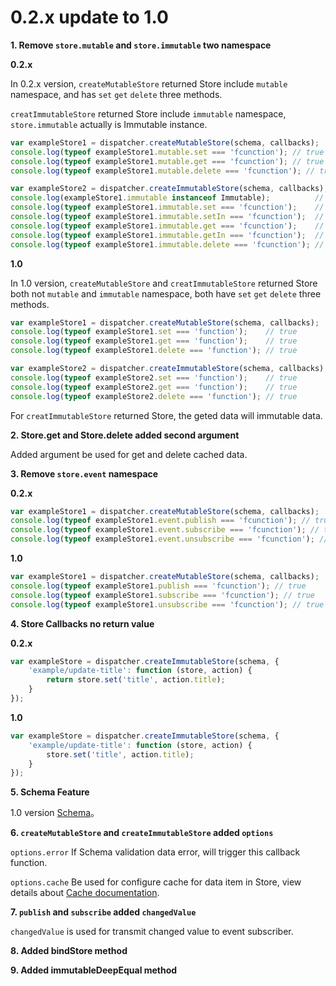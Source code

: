 # 0.2.x update to 1.0

**1. Remove `store.mutable` and `store.immutable` two namespace**

**0.2.x**

In 0.2.x version, `createMutableStore` returned Store include `mutable` namespace, and has `set` `get` `delete` three methods.

`creatImmutableStore` returned Store include `immutable` namespace, `store.immutable` actually is Immutable instance.

```javascript
var exampleStore1 = dispatcher.createMutableStore(schema, callbacks);
console.log(typeof exampleStore1.mutable.set === 'fcunction'); // true
console.log(typeof exampleStore1.mutable.get === 'fcunction'); // true
console.log(typeof exampleStore1.mutable.delete === 'fcunction'); // true

var exampleStore2 = dispatcher.createImmutableStore(schema, callbacks);
console.log(exampleStore1.immutable instanceof Immutable);          // true
console.log(typeof exampleStore1.immutable.set === 'fcunction');    // true
console.log(typeof exampleStore1.immutable.setIn === 'fcunction');  // true
console.log(typeof exampleStore1.immutable.get === 'fcunction');    // true
console.log(typeof exampleStore1.immutable.getIn === 'fcunction');  // true
console.log(typeof exampleStore1.immutable.delete === 'fcunction'); // true
```

**1.0**

In 1.0 version, `createMutableStore` and `creatImmutableStore` returned Store both not `mutable` and `immutable` namespace, both have `set` `get` `delete` three methods.

```javascript
var exampleStore1 = dispatcher.createMutableStore(schema, callbacks);
console.log(typeof exampleStore1.set === 'function');    // true
console.log(typeof exampleStore1.get === 'function');    // true
console.log(typeof exampleStore1.delete === 'function'); // true

var exampleStore2 = dispatcher.createImmutableStore(schema, callbacks);
console.log(typeof exampleStore2.set === 'function');    // true
console.log(typeof exampleStore2.get === 'function');    // true
console.log(typeof exampleStore2.delete === 'function'); // true
```

For `creatImmutableStore` returned Store, the geted data will immutable data.

**2. Store.get and Store.delete added second argument**

Added argument be used for get and delete cached data.

**3. Remove `store.event` namespace**

**0.2.x**

```js
var exampleStore1 = dispatcher.createMutableStore(schema, callbacks);
console.log(typeof exampleStore1.event.publish === 'fcunction'); // true
console.log(typeof exampleStore1.event.subscribe === 'fcunction'); // true
console.log(typeof exampleStore1.event.unsubscribe === 'fcunction'); // true
```

**1.0**

```js
var exampleStore1 = dispatcher.createMutableStore(schema, callbacks);
console.log(typeof exampleStore1.publish === 'fcunction'); // true
console.log(typeof exampleStore1.subscribe === 'fcunction'); // true
console.log(typeof exampleStore1.unsubscribe === 'fcunction'); // true
```

**4. Store Callbacks no return value**

**0.2.x**

```js
var exampleStore = dispatcher.createImmutableStore(schema, {
    'example/update-title': function (store, action) {
        return store.set('title', action.title);
    }
});
```

**1.0**

```js
var exampleStore = dispatcher.createImmutableStore(schema, {
    'example/update-title': function (store, action) {
        store.set('title', action.title);
    }
});
```

**5. Schema Feature**

1.0 version [Schema](/schema.md)。

**6. `createMutableStore` and `createImmutableStore` added `options`**

`options.error` If Schema validation data error, will trigger this callback function.

`options.cache` Be used for configure cache for data item in Store, view details about [Cache documentation](/cache.md).

**7. `publish` and `subscribe` added `changedValue`**

`changedValue` is used for transmit changed value to event subscriber.

**8. Added bindStore method**

**9. Added immutableDeepEqual method**

